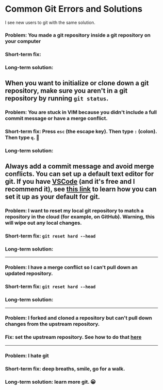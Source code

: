 # Common Git Errors and Solutions

I see new users to git with the same solution.


### Problem: You made a git repository inside a git repository on your computer
### Short-term fix: 
### Long-term solution: 
When you want to initialize or clone down a git repository, make sure you aren't in a git repository by running `git status`.
---
### Problem: You are stuck in VIM because you didn't include a full commit message or have a merge conflict.
### Short-term fix: Press `esc` (the escape key). Then type `:` (colon). Then type `q`. 🎉

### Long-term solution: 
Always add a commit message and avoid merge conflicts. You can set up a default text editor for git. If you have [VSCode]() (and it's free and I recommend it), see [this link]() to learn how you can set it up as your default for git.
---

### Problem: I want to reset my local git repository to match a repository in the cloud (for example, on GitHub). Warning, this will wipe out any local changes.

### Short-term fix: `git reset hard --head`

### Long-term solution: 
---
### Problem: I have a merge conflict so I can't pull down an updated repository.
### Short-term fix: `git reset hard --head`
### Long-term solution: 
---
### Problem: I forked and cloned a repository but can't pull down changes from the upstream repository.
### Fix: set the upstream repository. See how to do that [here]() 

---
### Problem: I hate git
### Short-term fix: deep breaths, smile, go for a walk.
### Long-term solution: learn more git. 😀




